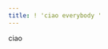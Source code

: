 ```yaml
---
title: ! 'ciao everybody '
---
```


<p>ciao</p>

<p><img src="http://webdesignbook.net/wp-content/themes/v100/ciao_logo_width85.gif" alt="" /></p>
